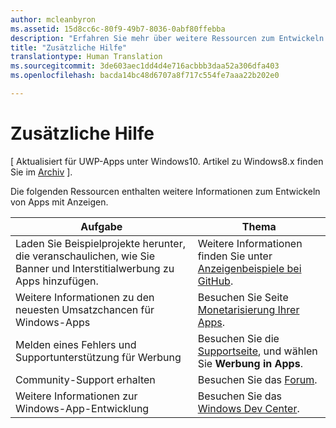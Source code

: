 ```yaml
---
author: mcleanbyron
ms.assetid: 15d8cc6c-80f9-49b7-8036-0abf80ffebba
description: "Erfahren Sie mehr über weitere Ressourcen zum Entwickeln von Apps mit Anzeigen."
title: "Zusätzliche Hilfe"
translationtype: Human Translation
ms.sourcegitcommit: 3de603aec1dd4d4e716acbbb3daa52a306dfa403
ms.openlocfilehash: bacda14bc48d6707a8f717c554fe7aaa22b202e0

---
```


# Zusätzliche Hilfe


\[ Aktualisiert für UWP-Apps unter Windows10. Artikel zu Windows8.x finden Sie im [Archiv](http://go.microsoft.com/fwlink/p/?linkid=619132) \].

Die folgenden Ressourcen enthalten weitere Informationen zum Entwickeln von Apps mit Anzeigen.

|  Aufgabe    | Thema |               
|----------|-------|
| Laden Sie Beispielprojekte herunter, die veranschaulichen, wie Sie Banner und Interstitialwerbung zu Apps hinzufügen.     |Weitere Informationen finden Sie unter [Anzeigenbeispiele bei GitHub](http://aka.ms/githubads).       |
| Weitere Informationen zu den neuesten Umsatzchancen für Windows-Apps     | Besuchen Sie Seite [Monetarisierung Ihrer Apps](https://developer.microsoft.com/windows/monetize).        |
| Melden eines Fehlers und Supportunterstützung für Werbung     | Besuchen Sie die [Supportseite](https://go.microsoft.com/fwlink/p/?LinkId=331508), und wählen Sie **Werbung in Apps**.        |
| Community-Support erhalten     | Besuchen Sie das [Forum](http://go.microsoft.com/fwlink/p/?LinkId=401266).       |
| Weitere Informationen zur Windows-App-Entwicklung     | Besuchen Sie das [Windows Dev Center](http://msdn.microsoft.com/windows/apps).        |



 

 

 



<!--HONumber=Jul16_HO2-->


